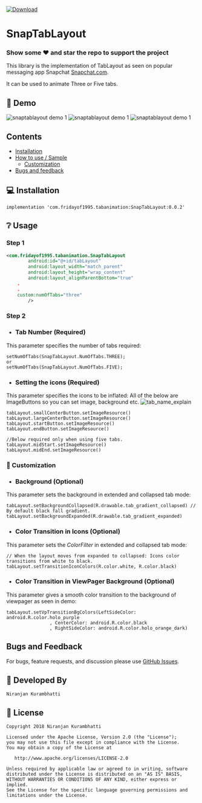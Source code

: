 [ ![Download](https://api.bintray.com/packages/nirukk52/maven/SnapTablayout/images/download.svg) ](https://bintray.com/nirukk52/maven/SnapTablayout/_latestVersion)

# SnapTabLayout

### Show some :heart: and star the repo to support the project

This library is the implementation of TabLayout as seen on popular messaging app Snapchat <a href="https://www.snapchat.com/download" target="_blank">Snapchat.com</a>.

It can be used to animate Three or Five tabs.

## 👏 Demo
![snaptablayout demo 1](https://user-images.githubusercontent.com/28961063/46969922-3c1dd680-d0d5-11e8-81b6-60cf032dcb92.gif)  ![snaptablayout demo 1](https://user-images.githubusercontent.com/28961063/46969922-3c1dd680-d0d5-11e8-81b6-60cf032dcb92.gif)  ![snaptablayout demo 1](https://user-images.githubusercontent.com/28961063/46969922-3c1dd680-d0d5-11e8-81b6-60cf032dcb92.gif)   

## Contents
 - [Installation](#installation)
 - [How to use / Sample](#usage)
 	- [Customization](#customization)
 - [Bugs and feedback](#bugs-and-feedback)

## 💻 Installation

    implementation 'com.fridayof1995.tabanimation:SnapTabLayout:0.0.2'

## ❔ Usage
### Step 1
```xml    
<com.fridayof1995.tabanimation.SnapTabLayout
        android:id="@+id/tabLayout"
        android:layout_width="match_parent"
        android:layout_height="wrap_content"
        android:layout_alignParentBottom="true"
	.
	.				     
	custom:numOfTabs="three"
        />
```
### Step 2
* ### Tab Number (Required)
This parameter specifies the number of tabs required:
```
setNumOfTabs(SnapTabLayout.NumOfTabs.THREE);
or
setNumOfTabs(SnapTabLayout.NumOfTabs.FIVE);
```

* ### Setting the icons (Required)
This parameter specifies the icons to be inflated:
All of the below are ImageButtons so you can set image, background etc.
![tab_name_explain](https://user-images.githubusercontent.com/28961063/47033253-f4a95000-d191-11e8-91b6-c95fce21b439.png)
```
tabLayout.smallCenterButton.setImageResource()
tabLayout.largeCenterButton.setImageResource()
tabLayout.startButton.setImageResource()
tabLayout.endButton.setImageResource()

//Below required only when using five tabs.
tabLayout.midStart.setImageResource()
tabLayout.midEnd.setImageResource()
```

### 📐 Customization

* ### Background (Optional)
This parameter sets the background in extended and collapsed tab mode:
```
tabLayout.setBackgroundCollapsed(R.drawable.tab_gradient_collapsed) // By default black fall gradient.
tabLayout.setBackgroundExpanded(R.drawable.tab_gradient_expanded)
```

* ### Color Transition in Icons (Optional)
This parameter sets the *ColorFilter* in extended and collapsed tab mode:
```
// When the layout moves from expanded to collapsed: Icons color transitions from white to black.
tabLayout.setTransitionIconColors(R.color.white, R.color.black)

```

* ### Color Transition in ViewPager Background (Optional)
This parameter gives a smooth color transition to the background of viewpager as seen in demo:
```
tabLayout.setVpTransitionBgColors(LeftSideColor: android.R.color.holo_purple
                , CenterColor: android.R.color.black
                , RightSideColor: android.R.color.holo_orange_dark)

```
## Bugs and Feedback

For bugs, feature requests, and discussion please use [GitHub Issues](https://github.com/nirukk52/SnapTabLayout/issues).

## 👨 Developed By

```
Niranjan Kurambhatti
```

## 📃 License

    Copyright 2018 Niranjan Kurambhatti

    Licensed under the Apache License, Version 2.0 (the "License");
    you may not use this file except in compliance with the License.
    You may obtain a copy of the License at

       http://www.apache.org/licenses/LICENSE-2.0

    Unless required by applicable law or agreed to in writing, software
    distributed under the License is distributed on an "AS IS" BASIS,
    WITHOUT WARRANTIES OR CONDITIONS OF ANY KIND, either express or implied.
    See the License for the specific language governing permissions and
    limitations under the License.
